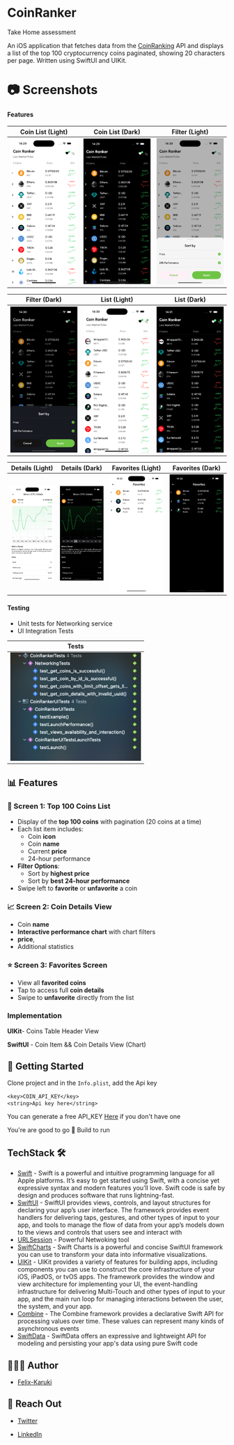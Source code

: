 
# CoinRanker 

Take Home assessment

An iOS application that fetches data from the [CoinRanking](https://developers.coinranking.com/api/documentation) API and displays a list of the top 100
cryptocurrency coins paginated, showing 20 characters per page.
Written using SwiftUI and UIKit.


# 📷 Screenshots
#### Features

| Coin List (Light) | Coin List (Dark) | Filter (Light) |
|:------------------:|:------------------:|:------------------:|
| <img src="./Screenshots/coin_list_light.png" width="300"> | <img src="./Screenshots/coin_list_dark.png" width="300"> | <img src="./Screenshots/filter_light.png" width="300"> |

| Filter (Dark) | List (Light) | List (Dark) |
|:------------------:|:------------------:|:------------------:|
| <img src="./Screenshots/filter_dark.png" width="300"> | <img src="./Screenshots/list_light.png" width="300"> | <img src="./Screenshots/list_dark.png" width="300"> |

| Details (Light) | Details (Dark) | Favorites (Light) | Favorites (Dark) |
|:------------------:|:------------------:|:------------------:|:------------------:|
| <img src="./Screenshots/details_light.png" width="200"> | <img src="./Screenshots/details_dark.png" width="200"> | <img src="./Screenshots/fav_light.png" width="240"> | <img src="./Screenshots/fav_dark.png" width="240"> |



#### Testing

- Unit tests for Networking service
- UI Integration Tests 

| Tests |
|:----------------:|
| <img src="./Screenshots/test_case.png" width="300"> |




## 📊 Features

### 📅 Screen 1: Top 100 Coins List

- Display of the **top 100 coins** with pagination (20 coins at a time)
- Each list item includes:
  - Coin **icon**
  - Coin **name**
  - Current **price**
  - 24-hour performance
- **Filter Options**:
  - Sort by **highest price**
  - Sort by **best 24-hour performance**
- Swipe left to **favorite** or **unfavorite** a coin

### 📈 Screen 2: Coin Details View

- Coin **name**
- **Interactive performance chart** with chart filters
- **price**,
- Additional statistics

### ⭐️ Screen 3: Favorites Screen

- View all **favorited coins** 
- Tap to access full **coin details**
- Swipe to **unfavorite** directly from the list

### Implementation 
**UIKit**- Coins Table Header View

**SwiftUI** -  Coin Item && Coin Details View (Chart)

## 🚀 Getting Started

Clone project and in the `Info.plist`, add the Api key

```
<key>COIN_API_KEY</key>
<string>Api key here</string>
```
You can generate a free API_KEY [Here](https://developers.coinranking.com/api/documentation) if you don't have one

You're are good to go 🥳 Build to run

## TechStack 🛠️
- [Swift](https://developer.apple.com/swift/) - Swift is a powerful and intuitive programming language for all Apple platforms. It’s easy to get started using Swift, with a concise yet expressive syntax and modern features you’ll love. Swift code is safe by design and produces software that runs lightning-fast.
- [SwiftUI](https://developer.apple.com/documentation/swiftui/) - SwiftUI provides views, controls, and layout structures for declaring your app’s user interface. The framework provides event handlers for delivering taps, gestures, and other types of input to your app, and tools to manage the flow of data from your app’s models down to the views and controls that users see and interact with
- [URLSession](https://developer.apple.com/documentation/foundation/urlsession) - Powerful Netwoking tool
- [SwiftCharts](https://developer.apple.com/documentation/charts) - Swift Charts is a powerful and concise SwiftUI framework you can use to transform your data into informative visualizations. 
- [UIKit](https://developer.apple.com/documentation/uikit) - UIKit provides a variety of features for building apps, including components you can use to construct the core infrastructure of your iOS, iPadOS, or tvOS apps. The framework provides the window and view architecture for implementing your UI, the event-handling infrastructure for delivering Multi-Touch and other types of input to your app, and the main run loop for managing interactions between the user, the system, and your app.
- [Combine](https://developer.apple.com/documentation/combine) - The Combine framework provides a declarative Swift API for processing values over time. These values can represent many kinds of asynchronous events
- [SwiftData](https://developer.apple.com/documentation/combine) - SwiftData offers an expressive and lightweight API for modeling and persisting your app's data using pure Swift code



## 👨🏾‍💻 Author

- [Felix-Karuki](https://www.github.com/Felix-Kariuki)

## 📧 Reach Out 

  * [Twitter](https://twitter.com/felixkariuki_)

  * [LinkedIn](https://www.linkedin.com/in/felix-kariuki/)
